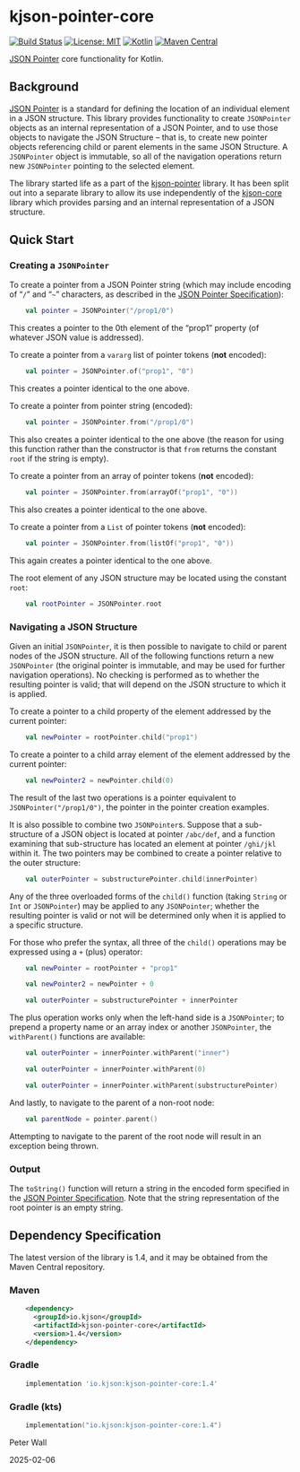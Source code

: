 # kjson-pointer-core

[![Build Status](https://github.com/pwall567/kjson-pointer-core/actions/workflows/build.yml/badge.svg)](https://github.com/pwall567/kjson-pointer-core/actions/workflows/build.yml)
[![License: MIT](https://img.shields.io/badge/License-MIT-yellow.svg)](https://opensource.org/licenses/MIT)
[![Kotlin](https://img.shields.io/static/v1?label=Kotlin&message=v2.0.21&color=7f52ff&logo=kotlin&logoColor=7f52ff)](https://github.com/JetBrains/kotlin/releases/tag/v2.0.21)
[![Maven Central](https://img.shields.io/maven-central/v/io.kjson/kjson-pointer-core?label=Maven%20Central)](https://search.maven.org/search?q=g:%22io.kjson%22%20AND%20a:%22kjson-pointer-core%22)

[JSON Pointer](https://tools.ietf.org/html/rfc6901) core functionality for Kotlin.

## Background

[JSON Pointer](https://tools.ietf.org/html/rfc6901) is a standard for defining the location of an individual element in
a JSON structure.
This library provides functionality to create `JSONPointer` objects as an internal representation of a JSON Pointer, and
to use those objects to navigate the JSON Structure &ndash; that is, to create new pointer objects referencing child or
parent elements in the same JSON Structure.
A `JSONPointer` object is immutable, so all of the navigation operations return new `JSONPointer` pointing to the
selected element.

The library started life as a part of the [kjson-pointer](https://github.com/pwall567/kjson-pointer) library.
It has been split out into a separate library to allow its use independently of the
[kjson-core](https://github.com/pwall567/kjson-core) library which provides parsing and an internal representation of a
JSON structure.



## Quick Start

### Creating a `JSONPointer`

To create a pointer from a JSON Pointer string (which may include encoding of &ldquo;`/`&rdquo; and &ldquo;`~`&rdquo;
characters, as described in the [JSON Pointer Specification](https://tools.ietf.org/html/rfc6901)):
```kotlin
    val pointer = JSONPointer("/prop1/0")
```
This creates a pointer to the 0th element of the &ldquo;prop1&rdquo; property (of whatever JSON value is addressed).

To create a pointer from a `vararg` list of pointer tokens (**not** encoded):
```kotlin
    val pointer = JSONPointer.of("prop1", "0")
```
This creates a pointer identical to the one above.

To create a pointer from pointer string (encoded):
```kotlin
    val pointer = JSONPointer.from("/prop1/0")
```
This also creates a pointer identical to the one above (the reason for using this function rather than the constructor
is that `from` returns the constant `root` if the string is empty).

To create a pointer from an array of pointer tokens (**not** encoded):
```kotlin
    val pointer = JSONPointer.from(arrayOf("prop1", "0"))
```
This also creates a pointer identical to the one above.

To create a pointer from a `List` of pointer tokens (**not** encoded):
```kotlin
    val pointer = JSONPointer.from(listOf("prop1", "0"))
```
This again creates a pointer identical to the one above.

The root element of any JSON structure may be located using the constant `root`:
```kotlin
    val rootPointer = JSONPointer.root
```

### Navigating a JSON Structure

Given an initial `JSONPointer`, it is then possible to navigate to child or parent nodes of the JSON structure.
All of the following functions return a new `JSONPointer` (the original pointer is immutable, and may be used for
further navigation operations).
No checking is performed as to whether the resulting pointer is valid; that will depend on the JSON structure to which
it is applied.

To create a pointer to a child property of the element addressed by the current pointer:
```kotlin
    val newPointer = rootPointer.child("prop1")
```

To create a pointer to a child array element of the element addressed by the current pointer:
```kotlin
    val newPointer2 = newPointer.child(0)
```
The result of the last two operations is a pointer equivalent to `JSONPointer("/prop1/0")`, the pointer in the pointer
creation examples.

It is also possible to combine two `JSONPointer`s.
Suppose that a sub-structure of a JSON object is located at pointer `/abc/def`, and a function examining that
sub-structure has located an element at pointer `/ghi/jkl` within it.
The two pointers may be combined to create a pointer relative to the outer structure:
```kotlin
    val outerPointer = substructurePointer.child(innerPointer)
```

Any of the three overloaded forms of the `child()` function (taking `String` or `Int` or `JSONPointer`) may be applied
to any `JSONPointer`; whether the resulting pointer is valid or not will be determined only when it is applied to a
specific structure.

For those who prefer the syntax, all three of the `child()` operations may be expressed using a `+` (plus) operator:
```kotlin
    val newPointer = rootPointer + "prop1"
```
```kotlin
    val newPointer2 = newPointer + 0
```
```kotlin
    val outerPointer = substructurePointer + innerPointer
```

The plus operation works only when the left-hand side is a `JSONPointer`; to prepend a property name or an array index
or another `JSONPointer`, the `withParent()` functions are available:
```kotlin
    val outerPointer = innerPointer.withParent("inner")
```
```kotlin
    val outerPointer = innerPointer.withParent(0)
```
```kotlin
    val outerPointer = innerPointer.withParent(substructurePointer)
```

And lastly, to navigate to the parent of a non-root node:
```kotlin
    val parentNode = pointer.parent()
```
Attempting to navigate to the parent of the root node will result in an exception being thrown.


### Output

The `toString()` function will return a string in the encoded form specified in the
[JSON Pointer Specification](https://tools.ietf.org/html/rfc6901).
Note that the string representation of the root pointer is an empty string.



## Dependency Specification

The latest version of the library is 1.4, and it may be obtained from the Maven Central repository.

### Maven
```xml
    <dependency>
      <groupId>io.kjson</groupId>
      <artifactId>kjson-pointer-core</artifactId>
      <version>1.4</version>
    </dependency>
```
### Gradle
```groovy
    implementation 'io.kjson:kjson-pointer-core:1.4'
```
### Gradle (kts)
```kotlin
    implementation("io.kjson:kjson-pointer-core:1.4")
```

Peter Wall

2025-02-06
